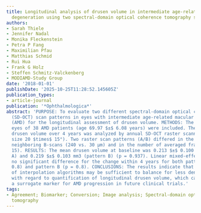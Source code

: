 ```yaml
---
title: Longitudinal analysis of drusen volume in intermediate age-related macular
  degeneration using two spectral-domain optical coherence tomography scan patterns
authors:
- Sarah Thiele
- Jennifer Nadal
- Monika Fleckenstein
- Petra P Fang
- Maximilian Pfau
- Matthias Schmid
- Rui Hua
- Frank G Holz
- Steffen Schmitz-Valckenberg
- MODIAMD-Study Group
date: '2018-01-01'
publishDate: '2025-10-25T11:28:52.145605Z'
publication_types:
- article-journal
publication: '*Ophthalmologica*'
abstract: 'PURPOSE: To evaluate two different spectral-domain optical coherence tomography
  (SD-OCT) scan patterns in eyes with intermediate age-related macular degeneration
  (AMD) for the longitudinal assessment of drusen volume. METHODS: The data of 38
  eyes of 38 AMD patients (age 69.97 $±$ 6.08 years) were included. The longitudinal
  drusen volume over 4 years was analyzed by annual SD-OCT raster scanning (field
  size 20 $times$ 15°). Two raster scan patterns (A/B) differed in the distance between
  neighboring B-scans (240 vs. 30 µm) and in the number of averaged frames (4 vs.
  15). RESULTS: The mean drusen volume at baseline was 0.213 $±$ 0.100 mm3 (pattern
  A) and 0.219 $±$ 0.103 mm3 (pattern B) (p = 0.937). Linear mixed-effect models showed
  no significant difference for the change within 4 years for both pattern A (p =
  0.8) and pattern B (p = 0.8). CONCLUSIONS: The results indicate that the performance
  of interpolation algorithms may be sufficient to balance for less dense raster scanning
  with regard to quantification of longitudinal drusen volume, which can be used as
  a surrogate marker for AMD progression in future clinical trials.'
tags:
- Agreement; Biomarker; Conversion; Image analysis; Spectral-domain optical coherence
  tomography
---
```

